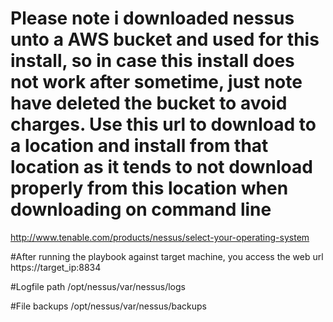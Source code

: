 # Please note i downloaded nessus unto a AWS bucket and used for this install, so in case this install does not work after sometime, just note have deleted the bucket to avoid charges. Use this url to download to a location and install from that location as it tends to not download properly from this location when downloading on command line
http://www.tenable.com/products/nessus/select-your-operating-system

#After running the playbook against target machine, you access the web url
https://target_ip:8834

#Logfile path
/opt/nessus/var/nessus/logs

#File backups
/opt/nessus/var/nessus/backups
